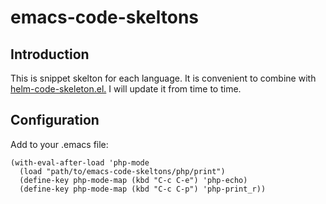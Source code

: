 # emacs-code-skeltons

## Introduction
This is snippet skelton for each language.
It is convenient to combine with [helm-code-skeleton.el.](https://github.com/fujimisakari/emacs-helm-code-skeleton)
I will update it from time to time.


## Configuration
Add to your .emacs file:
```
(with-eval-after-load 'php-mode
  (load "path/to/emacs-code-skeltons/php/print")
  (define-key php-mode-map (kbd "C-c C-e") 'php-echo)
  (define-key php-mode-map (kbd "C-c C-p") 'php-print_r))
